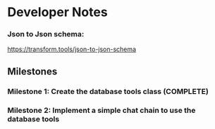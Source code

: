 # Developer Notes

### Json to Json schema:
https://transform.tools/json-to-json-schema

## Milestones

### Milestone 1: Create the database tools class (COMPLETE)

### Milestone 2: Implement a simple chat chain to use the database tools